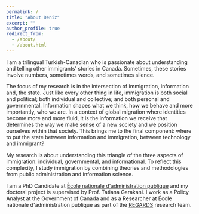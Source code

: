```yaml
---
permalink: /
title: "About Deniz"
excerpt: ""
author_profile: true
redirect_from: 
  - /about/
  - /about.html
---
```


I am a trilingual Turkish-Canadian who is passionate about understanding and telling other immigrants' stories in Canada. Sometimes, these stories involve numbers, sometimes words, and sometimes silence. 

The focus of my research is in the intersection of immigration, information and, the state. Just like every other thing in life, immigration is both social and political; both individual and collective; and both personal and governmental. Information shapes what we think, how we behave and more importantly, who we are. In a context of global migration where identities become more and more fluid, it is the information we receive that determines the way we make sense of a new society and we position ourselves within that society. This brings me to the final component: where to put the state between information and immigration, between technology and immigrant?

My research is about understanding this triangle of the three aspects of immigration: individual, governmental, and informational. To reflect this complexity, I study immigration by combining theories and methodologies from public administration and information science.

I am a PhD Candidate at [École nationale d'administration publique](https://enap.ca/enap/fr/accueil.aspx) and my doctoral project is supervised by Prof. Tatiana Garakani. I work as a Policy Analyst at the Government of Canada and as a Researcher at École nationale d'administration publique as part of the [REGARDS](https://regardsrecherche.com/) research team. 




 
